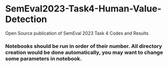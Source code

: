 # SemEval2023-Task4-Human-Value-Detection
Open Source publication of SemEval 2023 Task 4 Codes and Results

### Notebooks should be run in order of their number. All directory creation would be done automatically, you may want to change some parameters in notebook.
